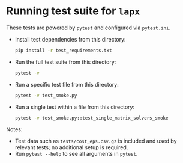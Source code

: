 # Running test suite for `lapx`

These tests are powered by `pytest` and configured via `pytest.ini`. 

- Install test dependencies from this directory:
  ```bash
  pip install -r test_requirements.txt
  ```

- Run the full test suite from this directory:
  ```bash
  pytest -v
  ```

- Run a specific test file from this directory:
  ```bash
  pytest -v test_smoke.py
  ```

- Run a single test within a file from this directory:
  ```bash
  pytest -v test_smoke.py::test_single_matrix_solvers_smoke
  ```

Notes:
- Test data such as `tests/cost_eps.csv.gz` is included and used by relevant tests; no additional setup is required.
- Run `pytest --help` to see all arguments in `pytest`.
